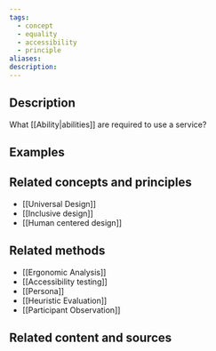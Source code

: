```yaml
---
tags:
  - concept
  - equality
  - accessibility
  - principle
aliases: 
description:
---
```


## Description
What [[Ability|abilities]] are required to use a service? 


## Examples 


## Related concepts and principles
- [[Universal Design]]
- [[Inclusive design]]
- [[Human centered design]]

## Related methods
- [[Ergonomic Analysis]]
- [[Accessibility testing]]
- [[Persona]]
- [[Heuristic Evaluation]]
- [[Participant Observation]]

## Related content and sources
